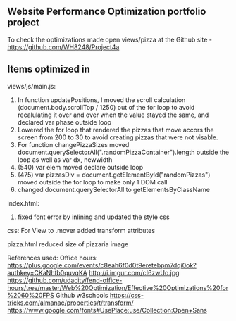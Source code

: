 ## Website Performance Optimization portfolio project

To check the optimizations made open views/pizza at the Github site - https://github.com/WH8248/Project4a

## Items optimized in 
views/js/main.js:
1. In function updatePositions, I moved the scroll calculation (document.body.scrollTop / 1250) out of the for loop to avoid recalulating it over and over when the value stayed the same, and declared var phase outside loop
2. Lowered the for loop that rendered the pizzas that move accors the screen from 200 to 30 to avoid creating pizzas that were not visable.
3. For function changePizzaSizes moved document.querySelectorAll(".randomPizzaContainer").length outside the loop as well as var dx, newwidth
4. (540) var elem moved declare outside loop
5. (475) var pizzasDiv = document.getElementById("randomPizzas") moved outside the for loop to make only 1 DOM call
6. changed document.querySelectorAll to getElementsByClassName

index.html:
1. fixed font error by inlining and updated the style css

css:
For View
to .mover added transform attributes

pizza.html
reduced size of pizzaria image


References used:
Office hours: https://plus.google.com/events/c8eah6f0d0t9eretebpm7dqi0ok?authkey=CKaNhtb0quvqKA
http://i.imgur.com/cI6zwUo.jpg
https://github.com/udacity/fend-office-hours/tree/master/Web%20Optimization/Effective%20Optimizations%20for%2060%20FPS
Github
w3schools
https://css-tricks.com/almanac/properties/t/transform/
https://www.google.com/fonts#UsePlace:use/Collection:Open+Sans
